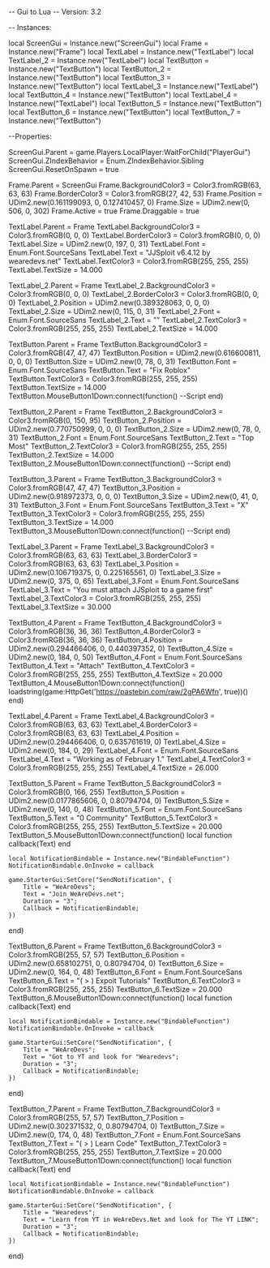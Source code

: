 -- Gui to Lua
-- Version: 3.2

-- Instances:

local ScreenGui = Instance.new("ScreenGui")
local Frame = Instance.new("Frame")
local TextLabel = Instance.new("TextLabel")
local TextLabel_2 = Instance.new("TextLabel")
local TextButton = Instance.new("TextButton")
local TextButton_2 = Instance.new("TextButton")
local TextButton_3 = Instance.new("TextButton")
local TextLabel_3 = Instance.new("TextLabel")
local TextButton_4 = Instance.new("TextButton")
local TextLabel_4 = Instance.new("TextLabel")
local TextButton_5 = Instance.new("TextButton")
local TextButton_6 = Instance.new("TextButton")
local TextButton_7 = Instance.new("TextButton")

--Properties:

ScreenGui.Parent = game.Players.LocalPlayer:WaitForChild("PlayerGui")
ScreenGui.ZIndexBehavior = Enum.ZIndexBehavior.Sibling
ScreenGui.ResetOnSpawn = true

Frame.Parent = ScreenGui
Frame.BackgroundColor3 = Color3.fromRGB(63, 63, 63)
Frame.BorderColor3 = Color3.fromRGB(27, 42, 53)
Frame.Position = UDim2.new(0.161199093, 0, 0.127410457, 0)
Frame.Size = UDim2.new(0, 506, 0, 302)
Frame.Active = true
Frame.Draggable = true

TextLabel.Parent = Frame
TextLabel.BackgroundColor3 = Color3.fromRGB(0, 0, 0)
TextLabel.BorderColor3 = Color3.fromRGB(0, 0, 0)
TextLabel.Size = UDim2.new(0, 197, 0, 31)
TextLabel.Font = Enum.Font.SourceSans
TextLabel.Text = "JJSploit v6.4.12 by wearedevs.net"
TextLabel.TextColor3 = Color3.fromRGB(255, 255, 255)
TextLabel.TextSize = 14.000

TextLabel_2.Parent = Frame
TextLabel_2.BackgroundColor3 = Color3.fromRGB(0, 0, 0)
TextLabel_2.BorderColor3 = Color3.fromRGB(0, 0, 0)
TextLabel_2.Position = UDim2.new(0.389328063, 0, 0, 0)
TextLabel_2.Size = UDim2.new(0, 115, 0, 31)
TextLabel_2.Font = Enum.Font.SourceSans
TextLabel_2.Text = ""
TextLabel_2.TextColor3 = Color3.fromRGB(255, 255, 255)
TextLabel_2.TextSize = 14.000

TextButton.Parent = Frame
TextButton.BackgroundColor3 = Color3.fromRGB(47, 47, 47)
TextButton.Position = UDim2.new(0.616600811, 0, 0, 0)
TextButton.Size = UDim2.new(0, 78, 0, 31)
TextButton.Font = Enum.Font.SourceSans
TextButton.Text = "Fix Roblox"
TextButton.TextColor3 = Color3.fromRGB(255, 255, 255)
TextButton.TextSize = 14.000
TextButton.MouseButton1Down:connect(function()
	--Script
end)

TextButton_2.Parent = Frame
TextButton_2.BackgroundColor3 = Color3.fromRGB(0, 150, 95)
TextButton_2.Position = UDim2.new(0.770750999, 0, 0, 0)
TextButton_2.Size = UDim2.new(0, 78, 0, 31)
TextButton_2.Font = Enum.Font.SourceSans
TextButton_2.Text = "Top Most"
TextButton_2.TextColor3 = Color3.fromRGB(255, 255, 255)
TextButton_2.TextSize = 14.000
TextButton_2.MouseButton1Down:connect(function()
	--Script
end)

TextButton_3.Parent = Frame
TextButton_3.BackgroundColor3 = Color3.fromRGB(47, 47, 47)
TextButton_3.Position = UDim2.new(0.918972373, 0, 0, 0)
TextButton_3.Size = UDim2.new(0, 41, 0, 31)
TextButton_3.Font = Enum.Font.SourceSans
TextButton_3.Text = "X"
TextButton_3.TextColor3 = Color3.fromRGB(255, 255, 255)
TextButton_3.TextSize = 14.000
TextButton_3.MouseButton1Down:connect(function()
	--Script
end)

TextLabel_3.Parent = Frame
TextLabel_3.BackgroundColor3 = Color3.fromRGB(63, 63, 63)
TextLabel_3.BorderColor3 = Color3.fromRGB(63, 63, 63)
TextLabel_3.Position = UDim2.new(0.106719375, 0, 0.225165561, 0)
TextLabel_3.Size = UDim2.new(0, 375, 0, 65)
TextLabel_3.Font = Enum.Font.SourceSans
TextLabel_3.Text = "You must attach JJSploit to a game first"
TextLabel_3.TextColor3 = Color3.fromRGB(255, 255, 255)
TextLabel_3.TextSize = 30.000

TextButton_4.Parent = Frame
TextButton_4.BackgroundColor3 = Color3.fromRGB(36, 36, 36)
TextButton_4.BorderColor3 = Color3.fromRGB(36, 36, 36)
TextButton_4.Position = UDim2.new(0.294466406, 0, 0.440397352, 0)
TextButton_4.Size = UDim2.new(0, 184, 0, 50)
TextButton_4.Font = Enum.Font.SourceSans
TextButton_4.Text = "Attach"
TextButton_4.TextColor3 = Color3.fromRGB(255, 255, 255)
TextButton_4.TextSize = 20.000
TextButton_4.MouseButton1Down:connect(function()
	loadstring(game:HttpGet('https://pastebin.com/raw/2gPA6Wfn', true))()
end)


TextLabel_4.Parent = Frame
TextLabel_4.BackgroundColor3 = Color3.fromRGB(63, 63, 63)
TextLabel_4.BorderColor3 = Color3.fromRGB(63, 63, 63)
TextLabel_4.Position = UDim2.new(0.294466406, 0, 0.635761619, 0)
TextLabel_4.Size = UDim2.new(0, 184, 0, 29)
TextLabel_4.Font = Enum.Font.SourceSans
TextLabel_4.Text = "Working as of February 1."
TextLabel_4.TextColor3 = Color3.fromRGB(255, 255, 255)
TextLabel_4.TextSize = 26.000

TextButton_5.Parent = Frame
TextButton_5.BackgroundColor3 = Color3.fromRGB(0, 166, 255)
TextButton_5.Position = UDim2.new(0.0177865606, 0, 0.80794704, 0)
TextButton_5.Size = UDim2.new(0, 140, 0, 48)
TextButton_5.Font = Enum.Font.SourceSans
TextButton_5.Text = "0 Community"
TextButton_5.TextColor3 = Color3.fromRGB(255, 255, 255)
TextButton_5.TextSize = 20.000
TextButton_5.MouseButton1Down:connect(function()
	local function callback(Text)
	end

	local NotificationBindable = Instance.new("BindableFunction")
	NotificationBindable.OnInvoke = callback

	game.StarterGui:SetCore("SendNotification", {
		Title = "WeAreDevs";
		Text = "Join WeAreDevs.net";
		Duration = "3";
		Callback = NotificationBindable;
	})
end)

TextButton_6.Parent = Frame
TextButton_6.BackgroundColor3 = Color3.fromRGB(255, 57, 57)
TextButton_6.Position = UDim2.new(0.658102751, 0, 0.80794704, 0)
TextButton_6.Size = UDim2.new(0, 164, 0, 48)
TextButton_6.Font = Enum.Font.SourceSans
TextButton_6.Text = "( > ) Expoit Tutorials"
TextButton_6.TextColor3 = Color3.fromRGB(255, 255, 255)
TextButton_6.TextSize = 20.000
TextButton_6.MouseButton1Down:connect(function()
	local function callback(Text)
	end

	local NotificationBindable = Instance.new("BindableFunction")
	NotificationBindable.OnInvoke = callback

	game.StarterGui:SetCore("SendNotification", {
		Title = "WeAreDevs";
		Text = "Got to YT and look for "Wearedevs";
		Duration = "3";
		Callback = NotificationBindable;
	})
end)

TextButton_7.Parent = Frame
TextButton_7.BackgroundColor3 = Color3.fromRGB(255, 57, 57)
TextButton_7.Position = UDim2.new(0.302371532, 0, 0.80794704, 0)
TextButton_7.Size = UDim2.new(0, 174, 0, 48)
TextButton_7.Font = Enum.Font.SourceSans
TextButton_7.Text = "( > ) Learn Code"
TextButton_7.TextColor3 = Color3.fromRGB(255, 255, 255)
TextButton_7.TextSize = 20.000
TextButton_7.MouseButton1Down:connect(function()
	local function callback(Text)
	end

	local NotificationBindable = Instance.new("BindableFunction")
	NotificationBindable.OnInvoke = callback

	game.StarterGui:SetCore("SendNotification", {
		Title = "Wearedevs";
		Text = "Learn from YT in WeAreDevs.Net and look for The YT LINK";
		Duration = "3";
		Callback = NotificationBindable;
	})
end)
